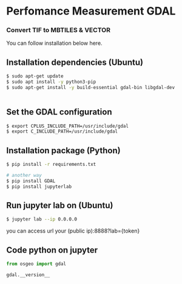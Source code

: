 # Perfomance Measurement GDAL 
### Convert TIF to MBTILES & VECTOR

You can follow installation below here.

## Installation dependencies (Ubuntu)

```bash
$ sudo apt-get update
$ sudo apt install -y python3-pip
$ sudo apt-get install -y build-essential gdal-bin libgdal-dev
 
```

## Set the GDAL configuration

```bash
$ export CPLUS_INCLUDE_PATH=/usr/include/gdal
$ export C_INCLUDE_PATH=/usr/include/gdal

```

## Installation package (Python)

```bash
$ pip install -r requirements.txt

# another way 
$ pip install GDAL
$ pip install jupyterlab

```

## Run jupyter lab on (Ubuntu)

```bash
$ jupyter lab --ip 0.0.0.0

```
you can access url your (public ip):8888?lab={token}


## Code python on jupyter

```python
from osgeo import gdal

gdal.__version__

```
